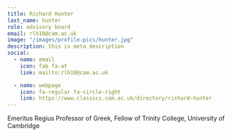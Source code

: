 ```yaml
---
title: Richard Hunter
last_name: hunter
role: advisory board
email: rlh10@cam.ac.uk
image: "/images/profile-pics/hunter.jpg"
description: this is meta description
social:
  - name: email
    icon: fab fa-at
    link: mailto:rlh10@cam.ac.uk

  - name: webpage
    icon: fa-regular fa-circle-right
    link: https://www.classics.cam.ac.uk/directory/richard-hunter
---
```


Emeritus Regius Professor of Greek, Fellow of Trinity College, University of Cambridge